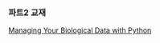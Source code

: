 
### 파트2 교재
[Managing Your Biological Data with Python](http://www.crcpress.com/product/isbn/9781439880937)